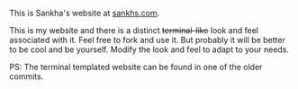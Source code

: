 This is Sankha's website at [sankhs.com](http://sankhs.com).

This is my website and there is a distinct ~~terminal-like~~ look and feel associated with it. Feel free to fork and use it. But probably it will be better to be cool and be yourself. Modify the look and feel to adapt to your needs.

PS: The terminal templated website can be found in one of the older commits.

